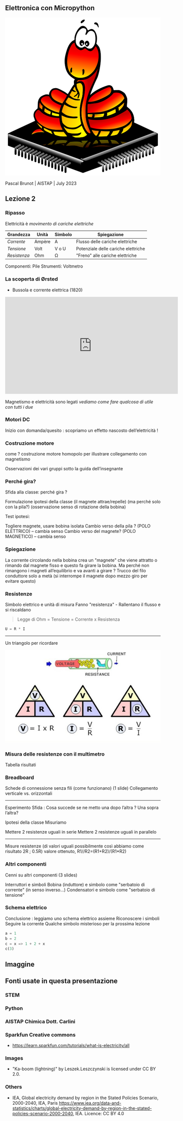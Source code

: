 [comment]: # (This presentation was made with markdown-slides)
[comment]: # (This is a CommonMark compliant comment. It will not be included in the presentation.)
[comment]: # (Compile this presentation with the command below)
[comment]: # (mdslides elettronica_micropython.md --include media)

[comment]: # (THEME = league)
[comment]: # (CODE_THEME = base16/zenburn)
[comment]: # (controls: true)
[comment]: # (keyboard: true)
[comment]: # (markdown: { smartypants: true })
[comment]: # (hash: false)
[comment]: # (respondToHashChanges: false)
[comment]: # (slideNumber: true)

<style>
.reveal h1 { font-size: 2.5em; }
</style>

## Elettronica con Micropython
![Micropython logo](media/micropython-logo.svg) <!-- .element: style="height:250px; max-width:200vw; image-rendering: crisp-edges;" -->

Pascal Brunot | AISTAP | July 2023

[comment]: # (!!!)

## Lezione 2

### Ripasso

Elettricità è *movimento di cariche elettriche*

| Grandezza | Unità | Simbolo | Spiegazione |
| -- | -- | -- | -- |
| *Corrente* | Ampère | A | Flusso delle cariche elettriche |
| *Tensione* | Volt   | V o U | Potenziale delle cariche elettriche |
| *Resistenza* | Ohm | Ω | "Freno" alle cariche elettriche |

Componenti: Pile
Strumenti: Voltmetro

[comment]: # (!!!)

### La scoperta di Ørsted

- Bussola e corrente elettrica (1820)

<iframe width="560" height="315" src="https://www.youtube.com/embed/h5N2grjG8d8" title="YouTube video player" frameborder="0" allow="accelerometer; autoplay; clipboard-write; encrypted-media; gyroscope; picture-in-picture; web-share" allowfullscreen></iframe>

Magnetismo e elettricità sono legati
_vediamo come fare qualcosa di utile con tutti i due_

[comment]: # (!!!)

### Motori DC

[comment]: # (!!!)

Inizio con domanda/quesito : scopriamo un effetto nascosto dell’elettricità !

[comment]: # (!!!)

### Costruzione motore

come ? costruzione motore homopolo per illustrare collegamento con magnetismo

Osservazioni dei vari gruppi sotto la guida dell’insegnante

[comment]: # (!!!)

### Perché gira?

Sfida alla classe: perché gira ?

Formulazione ipotesi della classe
(il magnete attrae/repelle)
(ma perché solo con la pila?)
(osservazione senso di rotazione della bobina)

Test ipotesi:

Togliere magnete, usare bobina isolata
Cambio verso della pila ? (POLO ELETTRICO) – cambia senso
Cambio verso del magnete? (POLO MAGNETICO) – cambia senso

[comment]: # (!!!)
### Spiegazione

La corrente circolando nella bobina crea un "magnete" che viene attratto o rimando dal magnete fisso e questo fa girare la bobina.
Ma perché non rimangono i magneti all’equilibrio e va avanti a girare ?
Trucco del filo conduttore solo a metà (si interrompe il magnete dopo mezzo giro per evitare questo)

[comment]: # (!!!)

### Resistenze
Simbolo elettrico e unità di misura
Fanno "resistenza" - Rallentano il flusso e si riscaldano
>Legge di Ohm = Tensione = Corrente x Resistenza
```python
U = R * I 
```
---

Un triangolo per ricordare

![VRI](media/ohm-law.jpg)

[comment]: # (!!!)

### Misura delle resistenze con il multimetro

Tabella risultati

[comment]: # (!!!)
### Breadboard
Schede di connessione senza fili (come funzionano) (1 slide)
Collegamento verticale vs. orizzontali

---

Esperimento 
Sfida : Cosa succede se ne metto una dopo l’altra ? Una sopra l’altra? 

Ipotesi della classe
Misuriamo 

Mettere 2 resistenze uguali in serie
Mettere 2 resistenze uguali in parallelo

---

Misure resistenze (di valori uguali possibilmente così abbiamo come risultato 2R ; 0.5R)
 valore ottenuto, R1//R2=(R1+R2)/(R1*R2)

[comment]: # (!!!)
### Altri componenti

Cenni su altri componenti (3 slides)

Interruttori e simboli
Bobina (induttore) e simbolo come "serbatoio di corrente" (in senso inverso...)
Condensatori e simbolo come "serbatoio di tensione"

[comment]: # (!!!)
### Schema elettrico
Conclusione : leggiamo uno schema elettrico assieme
Riconoscere i simboli
Seguire la corrente
Qualche simbolo misterioso per la prossima lezione

[comment]: # (!!!)


```python [1-2|3|4]
a = 1
b = 2
c = x => 1 + 2 + x
c(3)
```
[comment]: # (!!!)

## Imaggine

[comment]: # (!!!)

## Fonti usate in questa presentazione

### STEM
### Python
### AISTAP Chimica Dott. Carlini
### Sparkfun Creative commons
- https://learn.sparkfun.com/tutorials/what-is-electricity/all
### Images
- "Ka-boom (lightning)" by Leszek.Leszczynski is licensed under CC BY 2.0.
### Others
- IEA, Global electricity demand by region in the Stated Policies Scenario, 2000-2040, IEA, Paris https://www.iea.org/data-and-statistics/charts/global-electricity-demand-by-region-in-the-stated-policies-scenario-2000-2040, IEA. Licence: CC BY 4.0